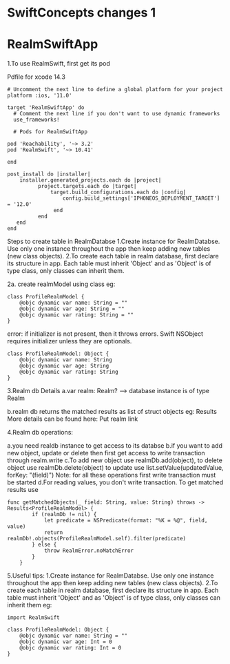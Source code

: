 # SwiftConcepts changes 1

# RealmSwiftApp

1.To use RealmSwift, first get its pod

Pdfile for xcode 14.3

```
# Uncomment the next line to define a global platform for your project
platform :ios, '11.0'

target 'RealmSwiftApp' do
  # Comment the next line if you don't want to use dynamic frameworks
  use_frameworks!

  # Pods for RealmSwiftApp

pod 'Reachability', '~> 3.2'
pod 'RealmSwift', '~> 10.41'

end

post_install do |installer|
    installer.generated_projects.each do |project|
          project.targets.each do |target|
              target.build_configurations.each do |config|
                  config.build_settings['IPHONEOS_DEPLOYMENT_TARGET'] = '12.0'
               end
          end
   end
end

```
Steps to create table in RealmDatabse
1.Create instance for RealmDatabse. Use only one instance throughout the app then keep adding new tables (new class objects).
2.To create each table in realm database, first declare its structure in app. Each table must inherit 'Object' and as 'Object' is of type
class, only classes can inherit them.

2a. create realmModel using class eg:

```
class ProfileRealmModel {
    @objc dynamic var name: String = ""
    @objc dynamic var age: String = ""
    @objc dynamic var rating: String = ""
}
```


error: if initializer is not present, then it throws errors. Swift NSObject requires initializer unless they are optionals.

```
class ProfileRealmModel: Object {
    @objc dynamic var name: String
    @objc dynamic var age: String
    @objc dynamic var rating: String
}

```
3.Realm db Details 
a.var realm: Realm? --> database instance is of type Realm

b.realm db returns the matched results as list of struct objects eg: Results<ProfileRealmModel>
More details can be found here: Put realm link

4.Realm db operations:

  a.you need realdb instance to get access to its databse
  b.if you want to add new object, update or delete then first get access to write transaction through 
  realm.write
  c.To add new object use  realmDb.add(object), to delete object use realmDb.delete(object)
  to update use list.setValue(updatedValue, forKey: "\(field)")
  Note: for all these operations first write transaction must be started
  d.For reading values, you don't write transaction. To get matched results use 
```
func getMatchedObjects(_ field: String, value: String) throws -> Results<ProfileRealmModel> {
        if (realmDb != nil) {
            let predicate = NSPredicate(format: "%K = %@", field, value)
            return realmDb!.objects(ProfileRealmModel.self).filter(predicate)
        } else {
            throw RealmError.noMatchError
        }
    }
```

5.Useful tips:
1.Create instance for RealmDatabse. Use only one instance throughout the app then keep adding new tables (new class objects).
2.To create each table in realm database, first declare its structure in app. Each table must inherit 'Object' and as 'Object' is of type class, only classes can inherit them
eg:

```
import RealmSwift

class ProfileRealmModel: Object {
    @objc dynamic var name: String = ""
    @objc dynamic var age: Int = 0
    @objc dynamic var rating: Int = 0
}
```
